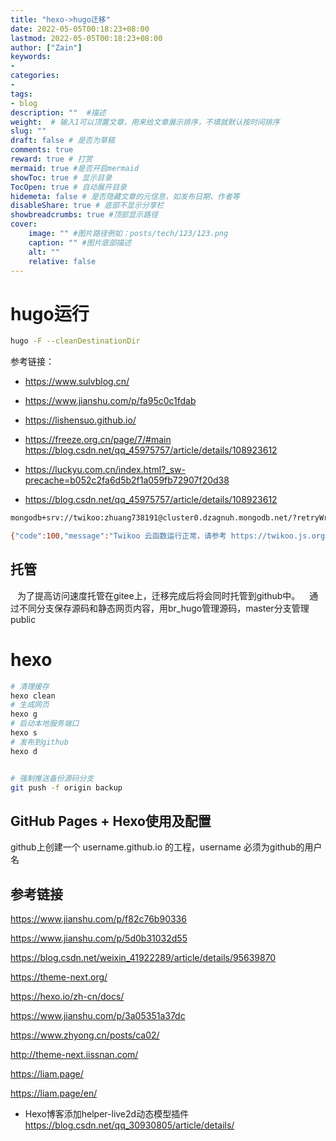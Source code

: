 ```yaml
---
title: "hexo->hugo迁移"
date: 2022-05-05T00:18:23+08:00
lastmod: 2022-05-05T00:18:23+08:00
author: ["Zain"]
keywords: 
- 
categories: 
- 
tags: 
- blog
description: ""  #描述
weight:  # 输入1可以顶置文章，用来给文章展示排序，不填就默认按时间排序
slug: ""
draft: false # 是否为草稿
comments: true
reward: true # 打赏
mermaid: true #是否开启mermaid
showToc: true # 显示目录
TocOpen: true # 自动展开目录
hidemeta: false # 是否隐藏文章的元信息，如发布日期、作者等
disableShare: true # 底部不显示分享栏
showbreadcrumbs: true #顶部显示路径
cover:
    image: "" #图片路径例如：posts/tech/123/123.png
    caption: "" #图片底部描述
    alt: ""
    relative: false
---
```



# hugo运行
```sh
hugo -F --cleanDestinationDir
```
参考链接：
- https://www.sulvblog.cn/
- https://www.jianshu.com/p/fa95c0c1fdab
- https://lishensuo.github.io/
- https://freeze.org.cn/page/7/#main
https://blog.csdn.net/qq_45975757/article/details/108923612
- https://luckyu.com.cn/index.html?_sw-precache=b052c2fa6d5b2f1a059fb72907f20d38

- https://blog.csdn.net/qq_45975757/article/details/108923612



```sh
mongodb+srv://twikoo:zhuang738191@cluster0.dzagnuh.mongodb.net/?retryWrites=true&w=majority

{"code":100,"message":"Twikoo 云函数运行正常，请参考 https://twikoo.js.org/quick-start.html#%E5%89%8D%E7%AB%AF%E9%83%A8%E7%BD%B2 完成前端的配置","version":"1.6.7"}
```

## 托管
&ensp; 为了提高访问速度托管在gitee上，迁移完成后将会同时托管到github中。
&ensp; 通过不同分支保存源码和静态网页内容，用br_hugo管理源码，master分支管理public

# hexo


```sh
# 清理缓存
hexo clean
# 生成网页
hexo g
# 启动本地服务端口
hexo s
# 发布到github
hexo d


# 强制推送备份源码分支
git push -f origin backup
```
## GitHub Pages + Hexo使用及配置

github上创建一个  username.github.io 的工程，username 必须为github的用户名

## 参考链接

https://www.jianshu.com/p/f82c76b90336

https://www.jianshu.com/p/5d0b31032d55

https://blog.csdn.net/weixin_41922289/article/details/95639870

https://theme-next.org/

https://hexo.io/zh-cn/docs/

https://www.jianshu.com/p/3a05351a37dc

https://www.zhyong.cn/posts/ca02/

http://theme-next.iissnan.com/

https://liam.page/

https://liam.page/en/

- Hexo博客添加helper-live2d动态模型插件
https://blog.csdn.net/qq_30930805/article/details/
